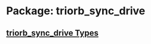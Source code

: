 # Package: triorb_sync_drive


## [triorb_sync_drive Types](../TriOrb-ROS2-Types/triorb_sync_drive/README.md)